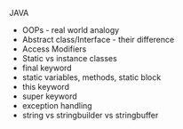 JAVA
- OOPs - real world analogy
- Abstract class/Interface - their difference
- Access Modifiers
- Static vs instance classes
- final keyword
- static variables, methods, static block
- this keyword
- super keyword
- exception handling
- string vs stringbuilder vs stringbuffer